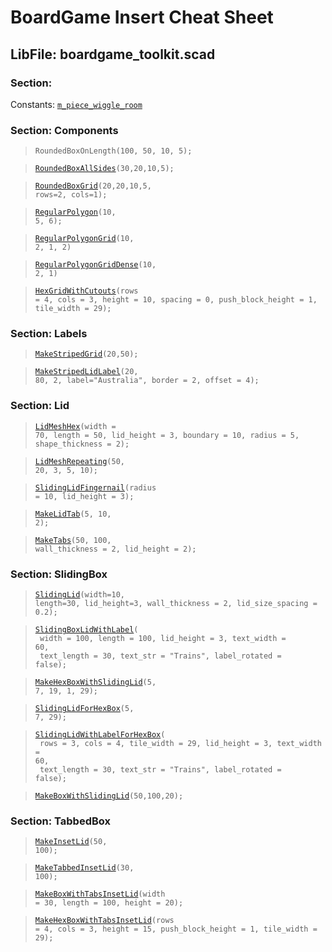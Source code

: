 # BoardGame Insert Cheat Sheet

## LibFile: boardgame\_toolkit.scad

### Section: 

Constants: [`m_piece_wiggle_room`](boardgame_toolkit.scad#constant-m_piece_wiggle_room)

### Section: Components

><code>RoundedBoxOnLength(100, 50, 10, 5);</code>  

><code>[RoundedBoxAllSides](boardgame_toolkit.scad#module-roundedboxallsides)(30,20,10,5);</code>  

><code>[RoundedBoxGrid](boardgame_toolkit.scad#module-roundedboxgrid)(20,20,10,5, rows=2, cols=1);</code>  

><code>[RegularPolygon](boardgame_toolkit.scad#module-regularpolygon)(10, 5, 6);</code>  

><code>[RegularPolygonGrid](boardgame_toolkit.scad#module-regularpolygongrid)(10, 2, 1, 2)</code>  

><code>[RegularPolygonGridDense](boardgame_toolkit.scad#module-regularpolygongriddense)(10, 2, 1)</code>  

><code>[HexGridWithCutouts](boardgame_toolkit.scad#module-hexgridwithcutouts)(rows = 4, cols = 3, height = 10, spacing = 0, push\_block\_height = 1, tile\_width = 29);</code>  


### Section: Labels

><code>[MakeStripedGrid](boardgame_toolkit.scad#module-makestripedgrid)(20,50);</code>  

><code>[MakeStripedLidLabel](boardgame_toolkit.scad#module-makestripedlidlabel)(20, 80, 2, label="Australia", border = 2, offset = 4);</code>  


### Section: Lid

><code>[LidMeshHex](boardgame_toolkit.scad#module-lidmeshhex)(width = 70, length = 50, lid\_height = 3, boundary = 10, radius = 5, shape\_thickness = 2);</code>  

><code>[LidMeshRepeating](boardgame_toolkit.scad#module-lidmeshrepeating)(50, 20, 3, 5, 10);</code>  

><code>[SlidingLidFingernail](boardgame_toolkit.scad#module-slidinglidfingernail)(radius = 10, lid\_height = 3);</code>  

><code>[MakeLidTab](boardgame_toolkit.scad#module-makelidtab)(5, 10, 2);</code>  

><code>[MakeTabs](boardgame_toolkit.scad#module-maketabs)(50, 100, wall\_thickness = 2, lid\_height = 2);</code>  


### Section: SlidingBox

><code>[SlidingLid](boardgame_toolkit.scad#module-slidinglid)(width=10, length=30, lid\_height=3, wall\_thickness = 2, lid\_size\_spacing = 0.2);</code>  

><code>[SlidingBoxLidWithLabel](boardgame_toolkit.scad#module-slidingboxlidwithlabel)(</code>  
><code>    width = 100, length = 100, lid\_height = 3, text\_width = 60,</code>  
><code>    text\_length = 30, text\_str = "Trains", label\_rotated = false);</code>  

><code>[MakeHexBoxWithSlidingLid](boardgame_toolkit.scad#module-makehexboxwithslidinglid)(5, 7, 19, 1, 29);</code>  

><code>[SlidingLidForHexBox](boardgame_toolkit.scad#module-slidinglidforhexbox)(5, 7, 29);</code>  

><code>[SlidingLidWithLabelForHexBox](boardgame_toolkit.scad#module-slidinglidwithlabelforhexbox)(</code>  
><code>    rows = 3, cols = 4, tile\_width = 29, lid\_height = 3, text\_width = 60,</code>  
><code>    text\_length = 30, text\_str = "Trains", label\_rotated = false);</code>  

><code>[MakeBoxWithSlidingLid](boardgame_toolkit.scad#module-makeboxwithslidinglid)(50,100,20);</code>  


### Section: TabbedBox

><code>[MakeInsetLid](boardgame_toolkit.scad#module-makeinsetlid)(50, 100);</code>  

><code>[MakeTabbedInsetLid](boardgame_toolkit.scad#module-maketabbedinsetlid)(30, 100);</code>  

><code>[MakeBoxWithTabsInsetLid](boardgame_toolkit.scad#module-makeboxwithtabsinsetlid)(width = 30, length = 100, height = 20);</code>  

><code>[MakeHexBoxWithTabsInsetLid](boardgame_toolkit.scad#module-makehexboxwithtabsinsetlid)(rows = 4, cols = 3, height = 15, push\_block\_height = 1, tile\_width = 29);</code>  


